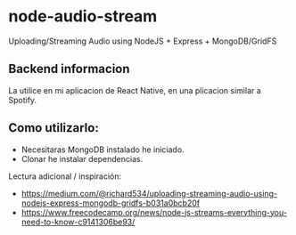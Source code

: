 # node-audio-stream
Uploading/Streaming Audio using NodeJS + Express + MongoDB/GridFS


## Backend informacion
 La utilice en mi aplicacion de React Native, en una plicacion similar a Spotify.
 
## Como utilizarlo:
  - Necesitaras MongoDB instalado he iniciado.
  - Clonar he instalar dependencias.
  
Lectura adicional / inspiración:
  - https://medium.com/@richard534/uploading-streaming-audio-using-nodejs-express-mongodb-gridfs-b031a0bcb20f
  - https://www.freecodecamp.org/news/node-js-streams-everything-you-need-to-know-c9141306be93/
